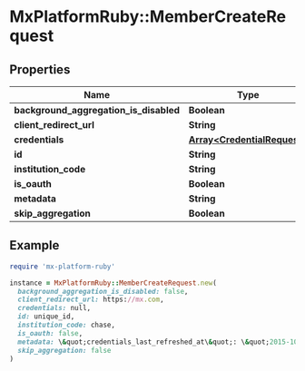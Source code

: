 # MxPlatformRuby::MemberCreateRequest

## Properties

| Name | Type | Description | Notes |
| ---- | ---- | ----------- | ----- |
| **background_aggregation_is_disabled** | **Boolean** |  | [optional] |
| **client_redirect_url** | **String** |  | [optional] |
| **credentials** | [**Array&lt;CredentialRequest&gt;**](CredentialRequest.md) |  |  |
| **id** | **String** |  | [optional] |
| **institution_code** | **String** |  |  |
| **is_oauth** | **Boolean** |  | [optional] |
| **metadata** | **String** |  | [optional] |
| **skip_aggregation** | **Boolean** |  | [optional] |

## Example

```ruby
require 'mx-platform-ruby'

instance = MxPlatformRuby::MemberCreateRequest.new(
  background_aggregation_is_disabled: false,
  client_redirect_url: https://mx.com,
  credentials: null,
  id: unique_id,
  institution_code: chase,
  is_oauth: false,
  metadata: \&quot;credentials_last_refreshed_at\&quot;: \&quot;2015-10-15\&quot;,
  skip_aggregation: false
)
```

